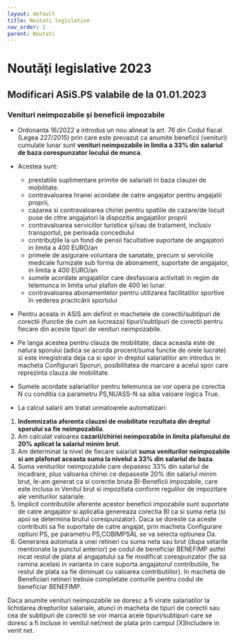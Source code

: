 ```yaml
---
layout: default
title: Noutati legislative
nav_order: 2
parent: Noutati
---
```


# Noutăți legislative 2023
## Modificari ASiS.PS valabile de la 01.01.2023
### Venituri neimpozabile și beneficii impozabile 
- Ordonanta 16/2022 a introdus un nou alineat la art. 76 din Codul fiscal (Legea 227/2015) prin care este prevazut ca anumite beneficii (venituri) cumulate lunar sunt **venituri neimpozabile in limita a 33% din salariul de baza corespunzator locului de munca**. 
- Acestea sunt:
	- prestatiile suplimentare primite de salariati in baza clauzei de mobilitate.
	- contravaloarea hranei acordate de catre angajator pentru angajatii proprii,
	- cazarea si contravaloarea chiriei pentru spatiile de cazare/de locuit puse de cttre angajatori la dispozitia angajatilor proprii
	- contravaloarea serviciilor turistice şi/sau de tratament, inclusiv transportul, pe perioada concediului
	- contribuţiile la un fond de pensii facultative suportate de angajatori in limita a 400 EURO/an
	- primele de asigurare voluntara de sanatate, precum si serviciile medicale furnizate sub forma de abonament, suportate de angajator, in limita a 400 EURO/an
	- sumele acordate angajatilor care desfasoara activitati in regim de telemunca in limita unui plafon de 400 lei lunar.
	- contravaloarea abonamentelor pentru utilizarea facilitatilor sportive în vederea practicării sportului

- Pentru aceata in ASiS am definit in machetele de corectii/subtipuri de corectii (functie de cum se lucreaza) tipuri/subtipuri de corectii pentru fiecare din aceste tipuri de venituri neimpozabile.
- Pe langa acestea pentru clauza de mobilitate, daca aceasta este de natura sporului (adica se acorda procent/suma functie de orele lucrate) si este inregistrata deja ca si spor in dreptul salariatilor am introdus in macheta Configurari Sporuri, posibilitatea de marcare a acelui spor care reprezinta clauza de mobilitate.
- Sumele acordate salariatilor pentru telemunca se vor opera pe corectia N cu conditia ca parametru PS,NUASS-N sa aiba valoare logica True.
- La calcul salarii am tratat urmatoarele automatizari:
1. **Indemnizatia aferenta clauzei de mobilitate rezultata din dreptul sporului sa fie neimpozabila**.
2. Am calculat valoarea **cazarii/chiriei neimpozabile in limita plafonului de 20% aplicat la salariul minim brut**.
3. Am determinat la nivel de fiecare salariat **suma veniturilor neimpozabile si am plafonat aceasta suma la nivelul a 33% din salariul de baza**.
4. Suma veniturilor neimpozabile care depasesc 33% din salariul de incadrare, plus valoarea chiriei ce depaseste 20% din salariul minim brut, le-am generat ca si corectie bruta BI-Beneficii impozabile, care este inclusa in Venitul brut si impozitata conform regulilor de impozitare ale veniturilor salariale.
5. Implicit contributiile aferente acestor beneficii impozabile sunt suportate de catre angajator si aplicatia
genereaza corectia BI ca si suma neta (si apoi se determina brutul corespunzator). Daca se doreste ca aceste contributii sa fie suportate de catre angajat, prin macheta Configurare optiuni PS, pe parametru PS,COBIMPSAL se va selecta optiunea Da.
6. Generarea automata a unei retineri cu suma neta sau brut (dupa setarile mentionate la punctul anterior) pe
codul de beneficiar BENEFIMP astfel incat restul de plata al angajatului sa fie modificat corespunzator (fie sa ramina acelasi in varianta in care suporta angajatorul contributiile, fie restul de plata sa fie diminuat cu valoarea contributiilor). In macheta de Beneficiari retineri trebuie completate conturile pentru codul de beneficiar BENEFIMP.

Daca anumite venituri neimpozabile se doresc a fi virate salariatilor la lichidarea drepturilor salariale, atunci in macheta de tipuri de corectii sau cea de subtipuri de corectii se vor marca acele tipuri/subtipuri care se doresc a fi incluse in venitul net/rest de plata prin campul [X]Includere in venit net.


